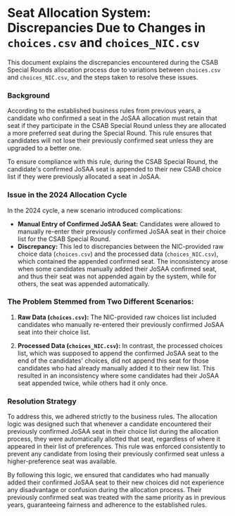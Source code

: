 # Seat Allocation System: Discrepancies Due to Changes in `choices.csv` and `choices_NIC.csv`

This document explains the discrepancies encountered during the CSAB Special Rounds allocation process due to variations between `choices.csv` and `choices_NIC.csv`, and the steps taken to resolve these issues.

### Background

According to the established business rules from previous years, a candidate who confirmed a seat in the JoSAA allocation must retain that seat if they participate in the CSAB Special Round unless they are allocated a more preferred seat during the Special Round. This rule ensures that candidates will not lose their previously confirmed seat unless they are upgraded to a better one.

To ensure compliance with this rule, during the CSAB Special Round, the candidate's confirmed JoSAA seat is appended to their new CSAB choice list if they were previously allocated a seat in JoSAA.

### Issue in the 2024 Allocation Cycle

In the 2024 cycle, a new scenario introduced complications:
- **Manual Entry of Confirmed JoSAA Seat:** Candidates were allowed to manually re-enter their previously confirmed JoSAA seat in their choice list for the CSAB Special Round. 
- **Discrepancy:** This led to discrepancies between the NIC-provided raw choice data (`choices.csv`) and the processed data (`choices_NIC.csv`), which contained the appended confirmed seat. The inconsistency arose when some candidates manually added their JoSAA confirmed seat, and thus their seat was not appended again by the system, while for others, the seat was appended automatically.

### The Problem Stemmed from Two Different Scenarios:

1. **Raw Data (`choices.csv`):** The NIC-provided raw choices list included candidates who manually re-entered their previously confirmed JoSAA seat into their choice list.

2. **Processed Data (`choices_NIC.csv`):** In contrast, the processed choices list, which was supposed to append the confirmed JoSAA seat to the end of the candidates' choices, did not append this seat for those candidates who had already manually added it to their new list. This resulted in an inconsistency where some candidates had their JoSAA seat appended twice, while others had it only once.

### Resolution Strategy

To address this, we adhered strictly to the business rules. The allocation logic was designed such that whenever a candidate encountered their previously confirmed JoSAA seat in their choice list during the allocation process, they were automatically allotted that seat, regardless of where it appeared in their list of preferences. This rule was enforced consistently to prevent any candidate from losing their previously confirmed seat unless a higher-preference seat was available.

By following this logic, we ensured that candidates who had manually added their confirmed JoSAA seat to their new choices did not experience any disadvantage or confusion during the allocation process. Their previously confirmed seat was treated with the same priority as in previous years, guaranteeing fairness and adherence to the established rules.
